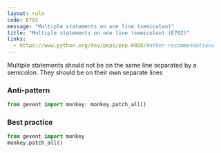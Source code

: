 ```yaml
---
layout: rule
code: E702
message: "Multiple statements on one line (semicolon)"
title: "Multiple statements on one line (semicolon) (E702)"
links:
  - https://www.python.org/dev/peps/pep-0008/#other-recommendations
---
```


Multiple statements should not be on the same line separated by a semicolon. They should be on their own separate lines 

### Anti-pattern

```python
from gevent import monkey; monkey.patch_all()
```

### Best practice

```python
from gevent import monkey
monkey.patch_all()
```
